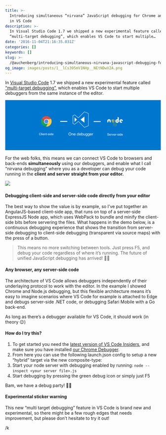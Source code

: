 ```yaml
---
title: >-
  Introducing simultaneous “nirvana” JavaScript debugging for Chrome and Node.js
  in VS Code
description: >-
  In Visual Studio Code 1.7 we shipped a new experimental feature called
  “multi-target debugging”, which enables VS Code to start multiple…
date: '2016-11-04T21:16:35.031Z'
categories: []
keywords: []
slug: >-
  /@auchenberg/introducing-simultaneous-nirvana-javascript-debugging-for-node-js-and-chrome-in-vs-code-d898a4011ab1
og_image: images/posts/1__lCs395mV1NHp__NEtNDwV2A.png
---
```


In [Visual Studio Code](https://code.visualstudio.com) 1.7 we shipped a new experimental feature called [“multi-target debugging”](https://code.visualstudio.com/updates/v1_7#_node-debugging), which enables VS Code to start multiple debuggers from the same instance of the editor.

![](/static/images/posts/1__lCs395mV1NHp__NEtNDwV2A.png)

For the web folks, this means we can connect VS Code to browsers and back-ends **simultaneously** using our debuggers, and enable what I call “nirvana debugging” where you as a developer can debug your code running in the **client and server** **straight from your editor.**

![](/static/images/posts/1__OTj6o__r8LelgKqRvwIm9WA.gif)

#### Debugging client-side and server-side code directly from your editor

The best way to show the value is by example, so I’ve put together an AngularJS-based client-side app, that runs on top of a server-side ExpressJS Node app, which uses WebPack to bundle and minify the client-side bits before servering the files. What happens in the demo below, is a continuous debugging experience that shows the transition from server-side debugging to client-side debugging (transparent via source maps) with the press of a button.

> This means no more switching between tools. Just press F5, and debug your code regardless of where it’s running. The future of unified JavaScript debugging has arrived! 🎉🎈

#### Any browser, any server-side code

The architecture of VS Code allows debuggers independently of their underlaying protocol to work with the editor. In the example I showed Chrome and Node.js debugging, but this flexible architecture means it’s easy to imagine scenarios where VS Code for example is attached to Edge and debugs server-side .NET code, or debugging Safari Mobile with a Go back-end.

As long as there’s a debugger available for VS Code, it should work (in theory 😉)

#### **How do I try this?**

1.  To get started you need the [latest version of VS Code Insiders](https://code.visualstudio.com/insiders), and make sure you have installed [our Chrome Debugger](https://marketplace.visualstudio.com/items?itemName=msjsdiag.debugger-for-chrome).
2.  From here you can use the following launch.json config to setup a new “hybrid” target via the new composite-type:
3.  Start your node server with debugging enabled by running: `node --inspect <your server file>.js`
4.  Start debugging by pressing the green debug icon or simply just F5

Bam, we have a debug party! 🎉🎈

#### Experimental sticker warning

This new “multi target debugging” feature in VS Code is brand new and experimental, so there might be a few rough edges that needs improvement, but please don’t hesitate to try it out!

/k
